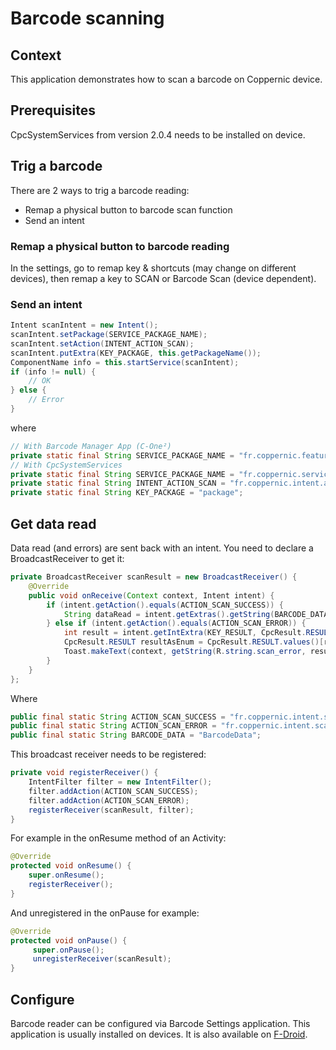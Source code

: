 Barcode scanning
================

Context 
-----------

This application demonstrates how to scan a barcode on Coppernic device.

Prerequisites
-------------

CpcSystemServices from version 2.0.4 needs to be installed on device.

Trig a barcode
--------------

There are 2 ways to trig a barcode reading:
- Remap a physical button to barcode scan function
- Send an intent

### Remap a physical button to barcode reading

In the settings, go to remap key & shortcuts (may change on different devices), then remap a key to SCAN or Barcode Scan (device dependent).

### Send an intent

```java
Intent scanIntent = new Intent();
scanIntent.setPackage(SERVICE_PACKAGE_NAME);
scanIntent.setAction(INTENT_ACTION_SCAN);
scanIntent.putExtra(KEY_PACKAGE, this.getPackageName());
ComponentName info = this.startService(scanIntent);
if (info != null) {
    // OK
} else {
    // Error
}
```

where

```java
// With Barcode Manager App (C-One²)
private static final String SERVICE_PACKAGE_NAME = "fr.coppernic.features.barcode.conen"; //conen for C-One², idplatform for ID Platform, ...
// With CpcSystemServices
private static final String SERVICE_PACKAGE_NAME = "fr.coppernic.service.cfive"; //cfive for C-five, ceight for C-eight, cone for C-One
private static final String INTENT_ACTION_SCAN = "fr.coppernic.intent.action.SCAN";
private static final String KEY_PACKAGE = "package";
```

Get data read
-------------
Data read (and errors) are sent back with an intent. You need to declare a BroadcastReceiver to get it:

```java
private BroadcastReceiver scanResult = new BroadcastReceiver() {
    @Override
    public void onReceive(Context context, Intent intent) {
        if (intent.getAction().equals(ACTION_SCAN_SUCCESS)) {
            String dataRead = intent.getExtras().getString(BARCODE_DATA);
        } else if (intent.getAction().equals(ACTION_SCAN_ERROR)) {
            int result = intent.getIntExtra(KEY_RESULT, CpcResult.RESULT.ERROR.ordinal());
            CpcResult.RESULT resultAsEnum = CpcResult.RESULT.values()[result];
            Toast.makeText(context, getString(R.string.scan_error, resultAsEnum.toString()), Toast.LENGTH_SHORT).show();
        }
    }
};
```

Where

```java
public final static String ACTION_SCAN_SUCCESS = "fr.coppernic.intent.scansuccess";
public final static String ACTION_SCAN_ERROR = "fr.coppernic.intent.scanfailed";
public final static String BARCODE_DATA = "BarcodeData";
```

This broadcast receiver needs to be registered:

```java
private void registerReceiver() {
    IntentFilter filter = new IntentFilter();
    filter.addAction(ACTION_SCAN_SUCCESS);
    filter.addAction(ACTION_SCAN_ERROR);
    registerReceiver(scanResult, filter);
}
```
For example in the onResume method of an Activity:

```java
@Override
protected void onResume() {
    super.onResume();
    registerReceiver();
}
```

And unregistered in the onPause for example:

```java
@Override
protected void onPause() {
     super.onPause();
     unregisterReceiver(scanResult);
}
```

Configure
---------

Barcode reader can be configured via Barcode Settings application. This application
is usually installed on devices. It is also available on [F-Droid](https://coppernic.github.io/coppernic/2018/02/13/F-Droid.html).

